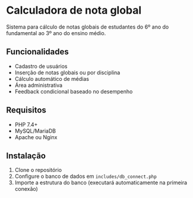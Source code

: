 # Calculadora de nota global

Sistema para cálculo de notas globais de estudantes do 6º ano do fundamental ao 3º ano do ensino médio.

## Funcionalidades

- Cadastro de usuários
- Inserção de notas globais ou por disciplina
- Cálculo automático de médias
- Área administrativa
- Feedback condicional baseado no desempenho

## Requisitos

- PHP 7.4+
- MySQL/MariaDB
- Apache ou Nginx

## Instalação

1. Clone o repositório
2. Configure o banco de dados em `includes/db_connect.php`
3. Importe a estrutura do banco (executará automaticamente na primeira conexão)
